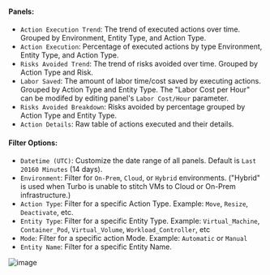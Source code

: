 #### Panels:
- `Action Execution Trend`: The trend of executed actions over time. Grouped by Environment, Entity Type, and Action Type.
- `Action Execution`: Percentage of executed actions by type Environment, Entity Type, and Action Type.
- `Risks Avoided Trend`: The trend of risks avoided over time. Grouped by Action Type and Risk.
- `Labor Saved`: The amount of labor time/cost saved by executing actions. Grouped by Action Type and Entity Type. The "Labor Cost per Hour" can be modifed by editing panel's `Labor Cost/Hour` parameter.
- `Risks Avoided Breakdown`: Risks avoided by percentage grouped by Action Type and Entity Type.
- `Action Details`: Raw table of actions executed and their details.<br>
#### Filter Options:
- `Datetime (UTC)`: Customize the date range of all panels. Default is `Last 20160 Minutes` (14 days). <br>
- `Environment`: Filter for `On-Prem`, `Cloud`, or `Hybrid` environments. ("Hybrid" is used when Turbo is unable to stitch VMs to Cloud or On-Prem infrastructure.)
- `Action Type`: Filter for a specific Action Type. Example: `Move`, `Resize`, `Deactivate`, etc.
- `Entity Type`: Filter for a specific Entity Type. Example: `Virtual_Machine`, `Container_Pod`, `Virtual_Volume`, `Workload_Controller`, etc
- `Mode`: Filter for a specific action Mode. Example: `Automatic` or `Manual`
- `Entity Name`: Filter for a specific Entity Name.<br>

![image](https://github.com/turbonomic/visualization/assets/30292381/8ecb1eaf-396f-4ecb-acb5-996939d64d11)
